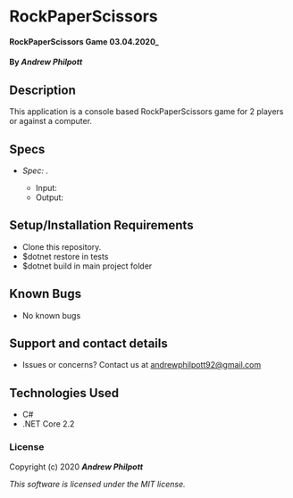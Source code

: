 # RockPaperScissors

#### RockPaperScissors Game 03.04.2020\_

#### By _**Andrew Philpott**_

## Description

This application is a console based RockPaperScissors game for 2 players or against a computer.

## Specs

- _Spec: ._

  - Input:
  - Output:

## Setup/Installation Requirements

- Clone this repository.
- \$dotnet restore in tests
- \$dotnet build in main project folder

## Known Bugs

- No known bugs

## Support and contact details

- Issues or concerns? Contact us at andrewphilpott92@gmail.com

## Technologies Used

- C#
- .NET Core 2.2

### License

Copyright (c) 2020 **_Andrew Philpott_**

_This software is licensed under the MIT license._
